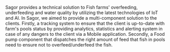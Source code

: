 Sagor provides a technical solution to Fish farms' overfeeding, underfeeding and water quality by utilizing the latest technologies of IoT and AI. In Sagor, we aimed to provide a multi-component solution to the clients. Firstly, a tracking system to ensure that the client is up-to-date with farm's pools status by providing analytics, statistics and alerting system in case of any dangers to the client via a Mobile application. Secondly, a Food pump component that dispatches the right amount of feed that fish in pools need to ensure not to overfeed/underfeed the fish.
